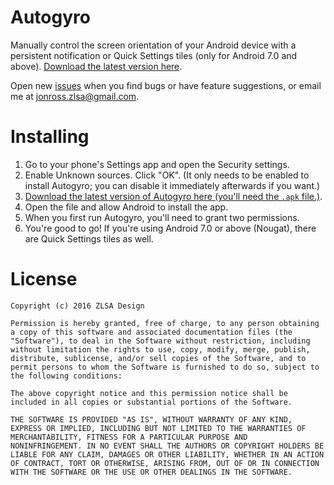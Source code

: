 
# Autogyro

Manually control the screen orientation of your Android device with a
persistent notification or Quick Settings tiles (only for Android 7.0
and
above). [Download the latest version here](https://github.com/zlsa/autogyro/releases/latest).

Open new [issues](https://github.com/zlsa/autogyro/issues/) when you
find bugs or have feature suggestions, or email me at
[jonross.zlsa@gmail.com](jonross.zlsa@gmail.com?subject=Autogyro).

# Installing

1. Go to your phone's Settings app and open the Security settings.
2. Enable Unknown sources. Click "OK". (It only needs to be enabled to install Autogyro; you can disable it immediately afterwards if you want.)
3. [Download the latest version of Autogyro here (you'll need the `.apk` file.)](https://github.com/zlsa/autogyro/releases/latest).
4. Open the file and allow Android to install the app.
5. When you first run Autogyro, you'll need to grant two permissions.
6. You're good to go! If you're using Android 7.0 or above (Nougat),
   there are Quick Settings tiles as well.

# License

```
Copyright (c) 2016 ZLSA Design

Permission is hereby granted, free of charge, to any person obtaining
a copy of this software and associated documentation files (the
"Software"), to deal in the Software without restriction, including
without limitation the rights to use, copy, modify, merge, publish,
distribute, sublicense, and/or sell copies of the Software, and to
permit persons to whom the Software is furnished to do so, subject to
the following conditions:

The above copyright notice and this permission notice shall be
included in all copies or substantial portions of the Software.

THE SOFTWARE IS PROVIDED "AS IS", WITHOUT WARRANTY OF ANY KIND,
EXPRESS OR IMPLIED, INCLUDING BUT NOT LIMITED TO THE WARRANTIES OF
MERCHANTABILITY, FITNESS FOR A PARTICULAR PURPOSE AND
NONINFRINGEMENT. IN NO EVENT SHALL THE AUTHORS OR COPYRIGHT HOLDERS BE
LIABLE FOR ANY CLAIM, DAMAGES OR OTHER LIABILITY, WHETHER IN AN ACTION
OF CONTRACT, TORT OR OTHERWISE, ARISING FROM, OUT OF OR IN CONNECTION
WITH THE SOFTWARE OR THE USE OR OTHER DEALINGS IN THE SOFTWARE.
```
